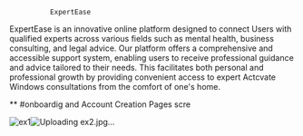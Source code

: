              ExpertEase 
ExpertEase is an innovative online platform designed to connect Users with qualified experts across various fields such as mental health, business consulting, and legal advice. Our platform offers a comprehensive and accessible support system, enabling users to receive professional guidance and advice tailored to their needs. This facilitates both personal and professional growth by providing convenient access to expert Actcvate Windows consultations from the comfort of one's home.

**
#onboardig and Account Creation Pages scre

![ex1](https://github.com/user-attachments/assets/a7119cbb-f78c-4a6c-830c-d83e2e7c16f2)![Uploading ex2.jpg…]()




